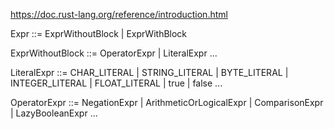 https://doc.rust-lang.org/reference/introduction.html

Expr ::= ExprWithoutBlock
       | ExprWithBlock

ExprWithoutBlock ::= OperatorExpr
                  |  LiteralExpr
                  ...

LiteralExpr ::= CHAR_LITERAL
             |  STRING_LITERAL
             |  BYTE_LITERAL
             |  INTEGER_LITERAL
             |  FLOAT_LITERAL
             | true | false
             ...

OperatorExpr ::= NegationExpr
              |  ArithmeticOrLogicalExpr
              |  ComparisonExpr
              |  LazyBooleanExpr
              ...
